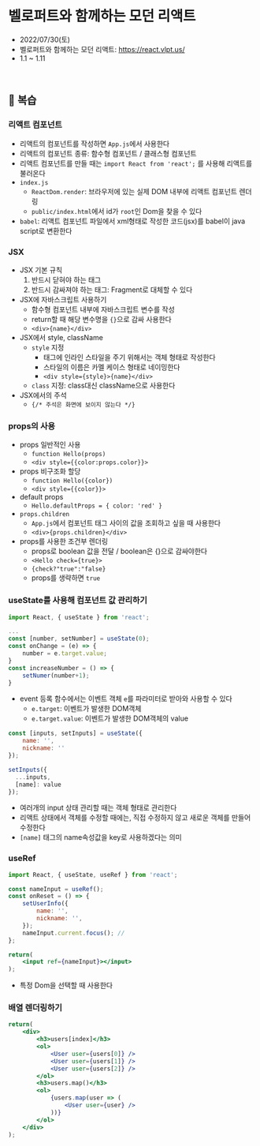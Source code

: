 # 벨로퍼트와 함께하는 모던 리액트
- 2022/07/30(토)
- 벨로퍼트와 함께하는 모던 리액트: https://react.vlpt.us/
- 1.1 ~ 1.11 

<br>

## 💬 복습
### 리액트 컴포넌트 
- 리액트의 컴포넌트를 작성하면 `App.js`에서 사용한다 
- 리액트의 컴포넌트 종류: 함수형 컴포넌트 / 클래스형 컴포넌트
- 리액트 컴포넌트를 만들 때는 `import React from 'react';` 를 사용해 리액트를 불러온다
- `index.js`
    - `ReactDom.render`: 브라우저에 있는 실제 DOM 내부에 리액트 컴포넌트 렌더링
    - `public/index.html`에서 id가 `root`인 Dom을 찾을 수 있다
- `babel`: 리액트 컴포넌트 파일에서 xml형태로 작성한 코드(jsx)를 babel이 java script로 변환한다

### JSX
- JSX 기본 규칙
    1. 반드시 닫혀야 하는 태그
    2. 반드시 감싸져야 하는 태그: Fragment로 대체할 수 있다
- JSX에 자바스크립트 사용하기
    - 함수형 컴포넌트 내부에 자바스크립트 변수를 작성
    - return할 때 해당 변수명을 `{}`으로 감싸 사용한다
    - `<div>{name}</div>`
- JSX에서 style, className
    - `style` 지정
        - 태그에 인라인 스타일을 주기 위해서는 객체 형태로 작성한다
        - 스타일의 이름은 카멜 케이스 형태로 네이밍한다
        - `<div style={style}>{name}</div>`
    - `class` 지정: class대신 className으로 사용한다
- JSX에서의 주석
    - `{/* 주석은 화면에 보이지 않는다 */}`

### props의 사용
- props 일반적인 사용
    - `function Hello(props)`
    - `<div style={{color:props.color}}>`
- props 비구조화 할당
    - `function Hello({color})`
    - `<div style={{color}}>`
- default props
    - `Hello.defaultProps = { color: 'red' }`
- `props.children`
    - `App.js`에서 컴포넌트 태그 사이의 값을 조회하고 싶을 때 사용한다
    - `<div>{props.children}</div>`
- props를 사용한 조건부 렌더링
    - props로 boolean 값을 전달 / boolean은 {}으로 감싸야한다
    - `<Hello check={true}>`
    - `{check?"true":"false}` 
    - props를 생략하면 `true`

### useState를 사용해 컴포넌트 값 관리하기
```jsx
import React, { useState } from 'react';

...
const [number, setNumber] = useState(0);
const onChange = (e) => {
    number = e.target.value;
}
const increaseNumber = () => {
    setNumer(number+1);
}

```
- event 등록 함수에서는 이벤트 객체 `e`를 파라미터로 받아와 사용할 수 있다
    - `e.target`: 이벤트가 발생한 DOM객체
    - `e.target.value`: 이벤트가 발생한 DOM객체의 value
```jsx
const [inputs, setInputs] = useState({
    name: '',
    nickname: ''
});

setInputs({
  ...inputs,
  [name]: value
});
```
- 여러개의 input 상태 관리할 때는 객체 형태로 관리한다
- 리액트 상태에서 객체를 수정할 때에는, 직접 수정하지 않고 새로운 객체를 만들어 수정한다 
- `[name]` 태그의 name속성값을 key로 사용하겠다는 의미

### useRef
```jsx
import React, { useState, useRef } from 'react';

const nameInput = useRef();
const onReset = () => {
    setUserInfo({
        name: '',
        nickname: '',
    });
    nameInput.current.focus(); //  
};

return(
    <input ref={nameInput}></input>
);
```
- 특정 Dom을 선택할 때 사용한다 

### 배열 렌더링하기
```jsx
return(
    <div>
        <h3>users[index]</h3>
        <ol>
            <User user={users[0]} />
            <User user={users[1]} />
            <User user={users[2]} />
        </ol>
        <h3>users.map()</h3>
        <ol>
            {users.map(user => (
                <User user={user} />
            ))}
        </ol>
    </div>
);
```